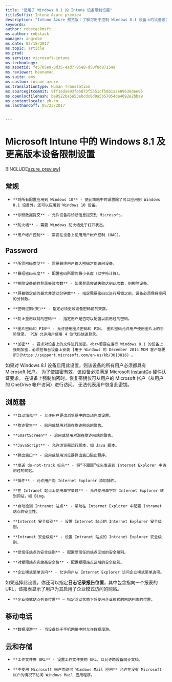 ```yaml
---
title: "适用于 Windows 8.1 的 Intune 设备限制设置"
titleSuffix: Intune Azure preview
description: "Intune Azure 预览版：了解可用于控制 Windows 8.1 设备上的设备设置和功能的 Intune 设置。"
keywords: 
author: robstackmsft
ms.author: robstack
manager: angrobe
ms.date: 02/15/2017
ms.topic: article
ms.prod: 
ms.service: microsoft-intune
ms.technology: 
ms.assetid: fe5785e9-8d35-4ad7-95e8-d50f8d87154a
ms.reviewer: heenamac
ms.suite: ems
ms.custom: intune-azure
ms.translationtype: Human Translation
ms.sourcegitcommit: 9ff1adae93fe6873f5551cf58b1a2e89638dee85
ms.openlocfilehash: ba9522ba5a53ebcdc8d0a5b57054da4092e2bba9
ms.contentlocale: zh-cn
ms.lasthandoff: 05/23/2017


---
```


# <a name="windows-81-and-later-device-restriction-settings-in-microsoft-intune"></a>Microsoft Intune 中的 Windows 8.1 及更高版本设备限制设置

[!INCLUDE[azure_preview](./includes/azure_preview.md)]

## <a name="general"></a>常规
-     **将所有配置应用到 Windows 10** - 使此策略中的设置除了可以应用到 Windows 8.1 设备外，还可以应用到 Windows 10 设备。
-     **诊断数据提交** - 允许设备将诊断信息提交到 Microsoft。
-     **防火墙** - 需要 Windows 防火墙处于打开状态。
-     **用户帐户控制** - 需要在设备上使用用户帐户控制 (UAC)。
## <a name="password"></a>Password
-     **所需密码类型** - 需要最终用户输入密码才能访问设备。
-     **最短密码长度** - 配置密码所需的最小长度（以字符计算）。
-     **擦除设备前的登录失败次数** - 如果登录尝试失败达到此次数，则擦除设备。
-     **屏幕锁定前的最大非活动分钟数** - 指定需要密码以进行解锁之前，设备必须保持空闲的分钟数。
-     **密码过期(天)** - 指定必须更改设备密码前的天数。
-     **防止重用以前的密码** - 指定用户是否可以配置以前用过的密码。
-     **图片密码和 PIN** - 允许使用图片密码和 PIN。 图片密码允许用户使用图片上的手势登录。 PIN 允许用户使用 4 位代码快速登录。
-     **加密** - 要求对设备上的文件进行加密。<br>若要在运行 Windows 8.1 的设备上强制加密，必须在每台设备上安装 [用于 Windows 的 December 2014 MDM 客户端更新](https://support.microsoft.com/en-us/kb/3013816) 。
如果对 Windows 8.1 设备启用此设置，则该设备的所有用户必须都具有 Microsoft 帐户。
为了使加密有效，该设备必须满足 Microsoft [InstantGo](https://blogs.windows.com/windowsexperience/2014/06/19/instantgo-a-better-way-to-sleep/#IBHULcTfI4PokO8X.97) 硬件认证要求。
在设备上强制加密时，恢复密钥仅可从用户的 Microsoft 帐户（从用户的 OneDrive 帐户访问）进行访问。 无法代表用户恢复此密钥。     



## <a name="browser"></a>浏览器
-     **自动填充** - 允许用户更改浏览器中的自动完成设置。
-     **欺诈警告** - 启用或禁用对潜在欺诈网站的警告。
-     **SmartScreen** - 启用或禁用对潜在欺诈网站的警告。
-     **JavaScript** - 允许浏览器运行脚本，如 Java 脚本。
-     **弹出窗口** - 启用或禁用浏览器弹出窗口阻止程序。
-     **发送 do-not-track 标头** - 将“不跟踪”标头发送到 Internet Explorer 中访问过的网站。
-     **插件** - 允许用户向 Internet Explorer 添加插件。
-     **在 Intranet 站点上使用单字条目** - 允许使用单字将 Internet Explorer 转到网站，如 Bing。
-     **自动检测 Intranet 站点** - 帮助在 Internet Explorer 中配置 Intranet 站点的安全性。
-     **Internet 安全级别** - 设置 Internet 站点的 Internet Explorer 安全级别。
-     **Intranet 安全级别** - 设置 Intranet 站点的 Intranet Explorer 安全级别。
-     **受信任站点的安全级别** - 配置受信任的站点区域的安全级别。
-     **对受限站点实施高安全性** - 配置受限站点区域的安全级别。
-     **企业模式菜单访问** - 允许用户从 Internet Explorer 访问企业模式菜单选项。
如果选择此设置，你还可以指定**日志记录报告位置**，其中包含指向一个报表的 URL，该报表显示了用户为其启用了企业模式访问的网站。
-     **企业模式站点列表位置** – 指定活动状态下将使用企业模式的网站列表的位置。
## <a name="cellular"></a>移动电话
-     **数据漫游** - 当设备处于手机网络中时允许数据漫游。
## <a name="cloud-and-storage"></a>云和存储
-     **工作文件夹 URL** - 设置工作文件夹的 URL，以允许跨设备同步文档。
-     **不使用 Microsoft 帐户而访问 Windows Mail 应用** 允许在没有 Microsoft 帐户的情况下访问 Windows Mail 应用程序。     

